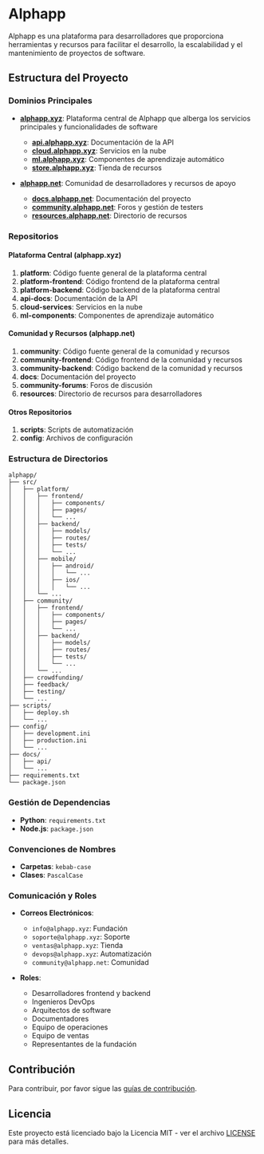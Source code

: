 # Alphapp

Alphapp es una plataforma para desarrolladores que proporciona herramientas y recursos para facilitar el desarrollo, la escalabilidad y el mantenimiento de proyectos de software.

## Estructura del Proyecto

### Dominios Principales

- **[alphapp.xyz](https://alphapp.xyz)**: Plataforma central de Alphapp que alberga los servicios principales y funcionalidades de software
  - **[api.alphapp.xyz](https://api.alphapp.xyz)**: Documentación de la API
  - **[cloud.alphapp.xyz](https://cloud.alphapp.xyz)**: Servicios en la nube
  - **[ml.alphapp.xyz](https://ml.alphapp.xyz)**: Componentes de aprendizaje automático
  - **[store.alphapp.xyz](https://store.alphapp.xyz)**: Tienda de recursos

- **[alphapp.net](https://alphapp.net)**: Comunidad de desarrolladores y recursos de apoyo
  - **[docs.alphapp.net](https://docs.alphapp.net)**: Documentación del proyecto
  - **[community.alphapp.net](https://community.alphapp.net)**: Foros y gestión de testers
  - **[resources.alphapp.net](https://resources.alphapp.net)**: Directorio de recursos

### Repositorios

#### Plataforma Central (alphapp.xyz)

1. **platform**: Código fuente general de la plataforma central
2. **platform-frontend**: Código frontend de la plataforma central
3. **platform-backend**: Código backend de la plataforma central
4. **api-docs**: Documentación de la API
5. **cloud-services**: Servicios en la nube
6. **ml-components**: Componentes de aprendizaje automático

#### Comunidad y Recursos (alphapp.net)

1. **community**: Código fuente general de la comunidad y recursos
2. **community-frontend**: Código frontend de la comunidad y recursos
3. **community-backend**: Código backend de la comunidad y recursos
4. **docs**: Documentación del proyecto
5. **community-forums**: Foros de discusión
6. **resources**: Directorio de recursos para desarrolladores

#### Otros Repositorios

1. **scripts**: Scripts de automatización
2. **config**: Archivos de configuración

### Estructura de Directorios

```plaintext
alphapp/
├── src/
│   ├── platform/
│   │   ├── frontend/
│   │   │   ├── components/
│   │   │   ├── pages/
│   │   │   └── ...
│   │   ├── backend/
│   │   │   ├── models/
│   │   │   ├── routes/
│   │   │   ├── tests/
│   │   │   └── ...
│   │   ├── mobile/
│   │   │   ├── android/
│   │   │   │   └── ...
│   │   │   ├── ios/
│   │   │   │   └── ...
│   │   └── ...
│   ├── community/
│   │   ├── frontend/
│   │   │   ├── components/
│   │   │   ├── pages/
│   │   │   └── ...
│   │   ├── backend/
│   │   │   ├── models/
│   │   │   ├── routes/
│   │   │   ├── tests/
│   │   │   └── ...
│   │   └── ...
│   ├── crowdfunding/
│   ├── feedback/
│   ├── testing/
│   └── ...
├── scripts/
│   ├── deploy.sh
│   └── ...
├── config/
│   ├── development.ini
│   ├── production.ini
│   └── ...
├── docs/
│   ├── api/
│   └── ...
├── requirements.txt
└── package.json
```

### Gestión de Dependencias

- **Python**: `requirements.txt`
- **Node.js**: `package.json`

### Convenciones de Nombres

- **Carpetas**: `kebab-case`
- **Clases**: `PascalCase`

### Comunicación y Roles

- **Correos Electrónicos**: 
  - `info@alphapp.xyz`: Fundación
  - `soporte@alphapp.xyz`: Soporte
  - `ventas@alphapp.xyz`: Tienda
  - `devops@alphapp.xyz`: Automatización
  - `community@alphapp.net`: Comunidad

- **Roles**:
  - Desarrolladores frontend y backend
  - Ingenieros DevOps
  - Arquitectos de software
  - Documentadores
  - Equipo de operaciones
  - Equipo de ventas
  - Representantes de la fundación

## Contribución

Para contribuir, por favor sigue las [guías de contribución](docs/CONTRIBUTING.md).

## Licencia

Este proyecto está licenciado bajo la Licencia MIT - ver el archivo [LICENSE](LICENSE) para más detalles.
